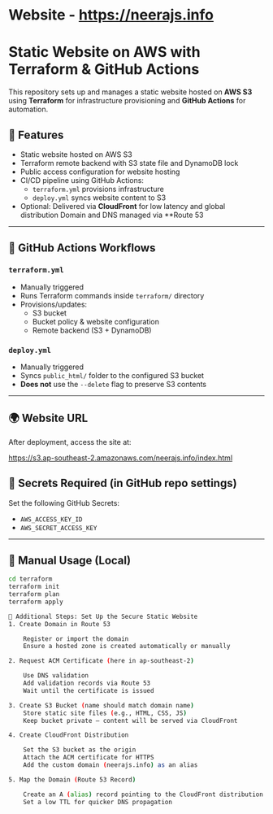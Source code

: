 # Website  - https://neerajs.info

# Static Website on AWS with Terraform & GitHub Actions

This repository sets up and manages a static website hosted on **AWS S3** using **Terraform** for infrastructure provisioning and **GitHub Actions** for automation.


## 🚀 Features

- Static website hosted on AWS S3
- Terraform remote backend with S3 state file and DynamoDB lock
- Public access configuration for website hosting
- CI/CD pipeline using GitHub Actions:
  - `terraform.yml` provisions infrastructure
  - `deploy.yml` syncs website content to S3
- Optional: Delivered via **CloudFront** for low latency and global distribution
            Domain and DNS managed via **Route 53

---

## 🔧 GitHub Actions Workflows

### `terraform.yml`
- Manually triggered
- Runs Terraform commands inside `terraform/` directory
- Provisions/updates:
  - S3 bucket
  - Bucket policy & website configuration
  - Remote backend (S3 + DynamoDB)

### `deploy.yml`
- Manually triggered
- Syncs `public_html/` folder to the configured S3 bucket
- **Does not** use the `--delete` flag to preserve S3 contents

---

## 🌍 Website URL

After deployment, access the site at:

https://s3.ap-southeast-2.amazonaws.com/neerajs.info/index.html

## 🔐 Secrets Required (in GitHub repo settings)

Set the following GitHub Secrets:

- `AWS_ACCESS_KEY_ID`
- `AWS_SECRET_ACCESS_KEY`

---

## 🧪 Manual Usage (Local)

```bash
cd terraform
terraform init
terraform plan
terraform apply

📌 Additional Steps: Set Up the Secure Static Website
1. Create Domain in Route 53

    Register or import the domain
    Ensure a hosted zone is created automatically or manually

2. Request ACM Certificate (here in ap-southeast-2)

    Use DNS validation
    Add validation records via Route 53
    Wait until the certificate is issued

3. Create S3 Bucket (name should match domain name)
    Store static site files (e.g., HTML, CSS, JS)
    Keep bucket private — content will be served via CloudFront

4. Create CloudFront Distribution

    Set the S3 bucket as the origin
    Attach the ACM certificate for HTTPS
    Add the custom domain (neerajs.info) as an alias

5. Map the Domain (Route 53 Record)

    Create an A (alias) record pointing to the CloudFront distribution
    Set a low TTL for quicker DNS propagation

